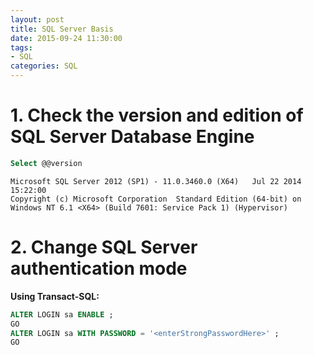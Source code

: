 ```yaml
---
layout: post
title: SQL Server Basis
date: 2015-09-24 11:30:00
tags:
- SQL
categories: SQL
---
```


# 1. Check the version and edition of SQL Server Database Engine

```sql
Select @@version
```

```plain
Microsoft SQL Server 2012 (SP1) - 11.0.3460.0 (X64)   Jul 22 2014 15:22:00   
Copyright (c) Microsoft Corporation  Standard Edition (64-bit) on Windows NT 6.1 <X64> (Build 7601: Service Pack 1) (Hypervisor) 
```



# 2. Change SQL Server authentication mode

**Using Transact-SQL:**

```sql
ALTER LOGIN sa ENABLE ;
GO
ALTER LOGIN sa WITH PASSWORD = '<enterStrongPasswordHere>' ;
GO
```



